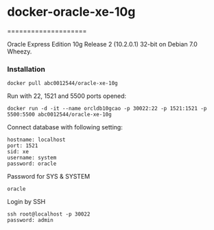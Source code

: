 # docker-oracle-xe-10g

====================

Oracle Express Edition 10g Release 2 (10.2.0.1) 32-bit on Debian 7.0 Wheezy.


### Installation
```
docker pull abc0012544/oracle-xe-10g
```

Run with 22, 1521 and 5500 ports opened:
```
docker run -d -it --name orcldb10gcao -p 30022:22 -p 1521:1521 -p 5500:5500 abc0012544/oracle-xe-10g
```

Connect database with following setting:
```
hostname: localhost
port: 1521
sid: xe
username: system
password: oracle
```

Password for SYS & SYSTEM
```
oracle
```

Login by SSH
```
ssh root@localhost -p 30022
password: admin
```
